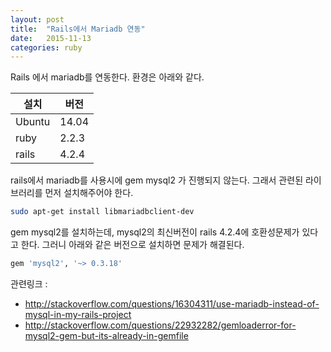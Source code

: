 ```yaml
---
layout: post
title:  "Rails에서 Mariadb 연동"
date:   2015-11-13
categories: ruby
---
```


Rails 에서 mariadb를 연동한다.
환경은 아래와 같다.

설치|버전
---|---
Ubuntu|14.04
ruby | 2.2.3
rails | 4.2.4

rails에서 mariadb를 사용시에 gem mysql2 가 진행되지 않는다.
그래서 관련된 라이브러리를 먼저 설치해주어야 한다.

```bash
sudo apt-get install libmariadbclient-dev
```

gem mysql2를 설치하는데, mysql2의 최신버전이 rails 4.2.4에 호환성문제가 있다고 한다.
그러니 아래와 같은 버전으로 설치하면 문제가 해결된다.

```ruby
gem 'mysql2', '~> 0.3.18'
```

관련링크 :

- <http://stackoverflow.com/questions/16304311/use-mariadb-instead-of-mysql-in-my-rails-project>  
- <http://stackoverflow.com/questions/22932282/gemloaderror-for-mysql2-gem-but-its-already-in-gemfile>
